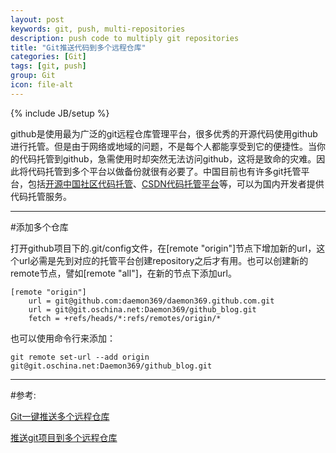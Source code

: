 ```yaml
---
layout: post
keywords: git, push, multi-repositories
description: push code to multiply git repositories
title: "Git推送代码到多个远程仓库"
categories: [Git]
tags: [git, push]
group: Git
icon: file-alt
---
```

{% include JB/setup %}

github是使用最为广泛的git远程仓库管理平台，很多优秀的开源代码使用github进行托管。但是由于网络或地域的问题，不是每个人都能享受到它的便捷性。当你的代码托管到github，急需使用时却突然无法访问github，这将是致命的灾难。因此将代码托管到多个平台以做备份就很有必要了。中国目前也有许多git托管平台，包括[开源中国社区代码托管](http://git.oschina.net/)、[CSDN代码托管平台](http://code.csdn.net/)等，可以为国内开发者提供代码托管服务。

***

#添加多个仓库

打开github项目下的.git/config文件，在[remote "origin"]节点下增加新的url，这个url必需是先到对应的托管平台创建repository之后才有用。也可以创建新的remote节点，譬如[remote "all"]，在新的节点下添加url。

<!--excerpt-->

    [remote "origin"]
    	url = git@github.com:daemon369/daemon369.github.com.git
    	url = git@git.oschina.net:Daemon369/github_blog.git
    	fetch = +refs/heads/*:refs/remotes/origin/*

也可以使用命令行来添加：

    git remote set-url --add origin git@git.oschina.net:Daemon369/github_blog.git

***

#参考:

[Git一键推送多个远程仓库](http://my.oschina.net/chinesedragon/blog/81483)

[推送git项目到多个远程仓库](http://blog.codepiano.com/2013/07/03/push-multi-remote-repositories/)